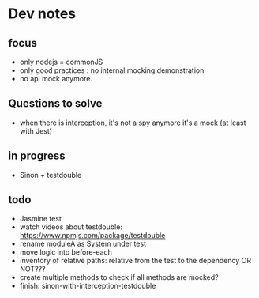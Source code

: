 # Dev notes

## focus

- only nodejs = commonJS
- only good practices : no internal mocking demonstration
- no api mock anymore.

## Questions to solve

- when there is interception, it's not a spy anymore it's a mock (at least with Jest)

## in progress

- Sinon + testdouble

## todo

- Jasmine test
- watch videos about testdouble: https://www.npmjs.com/package/testdouble
- rename moduleA as System under test
- move logic into before-each
- inventory of relative paths: relative from the test to the dependency OR NOT???
- create multiple methods to check if all methods are mocked?
- finish: sinon-with-interception-testdouble
